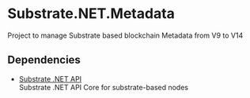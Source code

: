 # Substrate.NET.Metadata

Project to manage Substrate based blockchain Metadata from V9 to V14

## Dependencies

- [Substrate .NET API](https://github.com/SubstrateGaming/Substrate.NET.API)  
  Substrate .NET API Core for substrate-based nodes